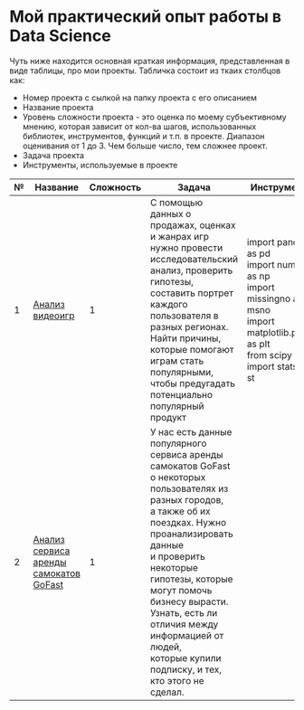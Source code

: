 # Мой практический опыт работы в Data Science

Чуть ниже находится основная краткая информация, представленная в виде таблицы, про мои проекты.
Табличка состоит из ткаих столбцов как:
* Номер проекта с сылкой на папку проекта с его описанием
* Название проекта
* Уровень сложности проекта - это оценка по моему субъективному мнению, которая зависит от кол-ва шагов,
  использованных библиотек, инструментов, функций и т.п. в проекте. Диапазон оценивания от 1 до 3. Чем больше число, тем сложнее проект.
* Задача проекта
* Инструменты, используемые в проекте

| № | Название | Сложность | Задача                                                                                | Инструменты                                                               |
| -- | ----- | -- | ------------------------------------------------------------------------------------- | ---------------------------------------------------------------------------------- |
| 1   | [Анализ<br/>видеоигр](https://github.com/5Misha/My-Skills/tree/main/Анализ_видеоигр) | 1 | С помощью данных о продажах, оценках и жанрах игр нужно провести исследовательский анализ, проверить гипотезы, составить портрет каждого пользователя в разных регионах. Найти причины, которые помогают играм стать популярными, чтобы предугадать потенциально популярный продукт | import pandas as pd <br/>import numpy as np <br/>import missingno as msno <br/>import matplotlib.pyplot as plt <br/>from scipy import stats as st 
| 2  | [Анализ сервиса аренды самокатов GoFast](https://github.com/5Misha/My-Skills/tree/main/Аренда_самокатов) | 1 | У нас есть данные популярного сервиса аренды самокатов GoFast <br/> о некоторых пользователях из разных городов,  <br/>а также об их поездках. Нужно проанализировать данные <br/>и проверить некоторые гипотезы, которые могут помочь бизнесу вырасти. <br/>Узнать, есть ли отличия между информацией от людей, <br/>которые купили подписку, и тех, кто этого не сделал.

